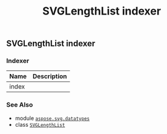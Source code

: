 ﻿---
title: SVGLengthList indexer
second_title: Aspose.SVG for Python via .NET API References
description: 
type: docs
weight: 100
url: /python-net/aspose.svg.datatypes/svglengthlist/__getitem__/
is_root: false
---

## SVGLengthList indexer

### Indexer
| Name | Description |
| :- | :- |
| index |  |



### See Also
* module [`aspose.svg.datatypes`](../../)
* class [`SVGLengthList`](/svg/python-net/aspose.svg.datatypes/svglengthlist)
